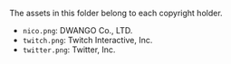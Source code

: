 The assets in this folder belong to each copyright holder.

-   `nico.png`: DWANGO Co., LTD.
-   `twitch.png`: Twitch Interactive, Inc.
-   `twitter.png`: Twitter, Inc.
